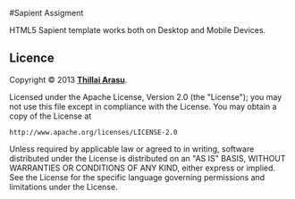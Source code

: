 #Sapient Assigment

HTML5 Sapient template works both on Desktop and Mobile Devices.

## Licence

Copyright &copy; 2013 **[Thillai Arasu](http://judearasu.github.io/)**.

Licensed under the Apache License, Version 2.0 (the "License");
you may not use this file except in compliance with the License.
You may obtain a copy of the License at

    http://www.apache.org/licenses/LICENSE-2.0

Unless required by applicable law or agreed to in writing, software
distributed under the License is distributed on an "AS IS" BASIS,
WITHOUT WARRANTIES OR CONDITIONS OF ANY KIND, either express or implied.
See the License for the specific language governing permissions and
limitations under the License.
